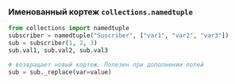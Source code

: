 ### Именованный кортеж `collections.namedtuple`
```python
from collections import namedtuple
subscriber = namedtuple("Suscriber", ["var1", "var2", "var3"])
sub = subscriber(1, 2, 3)
sub.val1, sub.val2, sub.val3

# возвращает новый кортеж. Полезен при дополнении полей
sub = sub._replace(var=value) 
```

